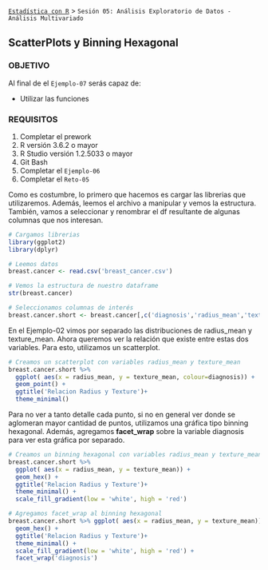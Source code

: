 [`Estadística con R`](../Readme.md) > `Sesión 05: Análisis Exploratorio de Datos - Análisis Multivariado`

## ScatterPlots y Binning Hexagonal

### OBJETIVO

Al final de el `Ejemplo-07` serás capaz de:
- Utilizar las funciones 

### REQUISITOS

1. Completar el prework
2. R versión 3.6.2 o mayor
3. R Studio versión 1.2.5033 o mayor 
4. Git Bash
5. Completar el `Ejemplo-06`
6. Completar el `Reto-05`  

Como es costumbre, lo primero que hacemos es cargar las librerias que utilizaremos. Además, leemos el archivo a manipular y vemos la estructura. También, vamos a seleccionar y renombrar el df resultante de algunas columnas que nos interesan.

```r
# Cargamos librerias
library(ggplot2)
library(dplyr)

# Leemos datos
breast.cancer <- read.csv('breast_cancer.csv')

# Vemos la estructura de nuestro dataframe
str(breast.cancer)

# Seleccionamos columnas de interés
breast.cancer.short <- breast.cancer[,c('diagnosis','radius_mean','texture_mean','perimeter_mean','area_mean')]
```

En el Ejemplo-02 vimos por separado las distribuciones de radius_mean y texture_mean. Ahora queremos ver la relación que existe entre estas dos variables. Para esto, utilizamos un scatterplot. 

```r
# Creamos un scatterplot con variables radius_mean y texture_mean
breast.cancer.short %>% 
  ggplot( aes(x = radius_mean, y = texture_mean, colour=diagnosis)) + 
  geom_point() +
  ggtitle('Relacion Radius y Texture')+
  theme_minimal() 
```

Para no ver a tanto detalle cada punto, si no en general ver donde se aglomeran mayor cantidad de puntos, utilizamos una gráfica tipo binning hexagonal. Además, agregamos **facet_wrap** sobre la variable diagnosis para ver esta gráfica por separado.

```r
# Creamos un binning hexagonal con variables radius_mean y texture_mean
breast.cancer.short %>% 
  ggplot( aes(x = radius_mean, y = texture_mean)) + 
  geom_hex() +
  ggtitle('Relacion Radius y Texture')+
  theme_minimal() + 
  scale_fill_gradient(low = 'white', high = 'red')

# Agregamos facet_wrap al binning hexagonal
breast.cancer.short %>% ggplot( aes(x = radius_mean, y = texture_mean)) + 
  geom_hex() +
  ggtitle('Relacion Radius y Texture')+
  theme_minimal() + 
  scale_fill_gradient(low = 'white', high = 'red') + 
  facet_wrap('diagnosis')
```
